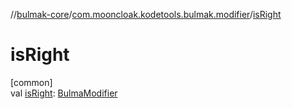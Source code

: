 //[bulmak-core](../../index.md)/[com.mooncloak.kodetools.bulmak.modifier](index.md)/[isRight](is-right.md)

# isRight

[common]\
val [isRight](is-right.md): [BulmaModifier](-bulma-modifier/index.md)
